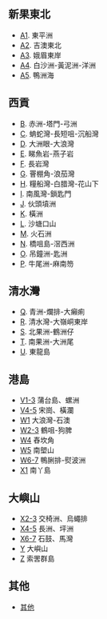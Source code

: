 ## 新果東北
- [A1][A1]. 東平洲
- [A2][A2]. 吉澳東北
- [A3][A3]. 娥眉東岸
- [A4][A4]. 白沙洲-黃泥洲-洋洲
- [A5][A5]. 鴨洲海

[A1]:https://carlos-chau.github.io/hk-coastal-caves-atlas/A-Z/A1.html
[A2]:https://carlos-chau.github.io/hk-coastal-caves-atlas/A-Z/A2.html
[A3]:https://carlos-chau.github.io/hk-coastal-caves-atlas/A-Z/A3.html
[A4]:https://carlos-chau.github.io/hk-coastal-caves-atlas/A-Z/A4.html
[A5]:https://carlos-chau.github.io/hk-coastal-caves-atlas/A-Z/A5.html
  
## 西貢
- [B][B]. 赤洲-塔門-弓洲
- [C][C]. 蚺蛇灣-長短咀-沉船灣
- [D][D]. 大洲眼-大浪灣
- [E][E]. 睇魚岩-燕子岩
- [F][F]. 長岩灣
- [G][G]. 罾棚角-浪茄灣
- [H][H]. 糧船灣-白腊灣-花山下
- [I][I]. 南風灣-鎖匙門
- [J][J]. 伙頭墳洲
- [K][K]. 橫洲
- [L][L]. 沙塘口山
- [M][M]. 火石洲
- [N][N]. 橋咀島-滘西洲
- [O][O]. 吊鐘洲-匙洲
- [P][P]. 牛尾洲-麻南笏

[B]:https://carlos-chau.github.io/hk-coastal-caves-atlas/A-Z/B.html
[C]:https://carlos-chau.github.io/hk-coastal-caves-atlas/A-Z/C.html
[D]:https://carlos-chau.github.io/hk-coastal-caves-atlas/A-Z/D.html
[E]:https://carlos-chau.github.io/hk-coastal-caves-atlas/A-Z/E.html
[F]:https://carlos-chau.github.io/hk-coastal-caves-atlas/A-Z/F.html
[G]:https://carlos-chau.github.io/hk-coastal-caves-atlas/A-Z/G.html
[H]:https://carlos-chau.github.io/hk-coastal-caves-atlas/A-Z/H.html
[I]:https://carlos-chau.github.io/hk-coastal-caves-atlas/A-Z/I.html
[J]:https://carlos-chau.github.io/hk-coastal-caves-atlas/A-Z/J.html
[K]:https://carlos-chau.github.io/hk-coastal-caves-atlas/A-Z/K.html
[L]:https://carlos-chau.github.io/hk-coastal-caves-atlas/A-Z/L.html
[M]:https://carlos-chau.github.io/hk-coastal-caves-atlas/A-Z/M.html
[N]:https://carlos-chau.github.io/hk-coastal-caves-atlas/A-Z/N.html
[O]:https://carlos-chau.github.io/hk-coastal-caves-atlas/A-Z/O.html
[P]:https://carlos-chau.github.io/hk-coastal-caves-atlas/A-Z/P.html

## 清水灣
- [Q][Q]. 青洲-爛排-大癩痢
- [R][R]. 清水灣-大嶺峒東岸
- [S][S]. 北果洲-鶴洲仔
- [T][T]. 南果洲-大洲尾
- [U][U]. 東龍島

[Q]:https://carlos-chau.github.io/hk-coastal-caves-atlas/A-Z/Q.html
[R]:https://carlos-chau.github.io/hk-coastal-caves-atlas/A-Z/R.html
[S]:https://carlos-chau.github.io/hk-coastal-caves-atlas/A-Z/S.html
[T]:https://carlos-chau.github.io/hk-coastal-caves-atlas/A-Z/T.html
[U]:https://carlos-chau.github.io/hk-coastal-caves-atlas/A-Z/U.html

## 港島
- [V1-3][V1-3] 蒲台島、螺洲
- [V4-5][V4-5] 宋崗、橫瀾
- [W1][W1] 大浪灣-石澳
- [W2-3][W2-3] 鶴咀-狗脾
- [W4][W4] 舂坎角
- [W5][W5] 南塱山
- [W6-7][W6-7] 鴨脷排-熨波洲
- [X1][X1] 南丫島

[V]:https://carlos-chau.github.io/hk-coastal-caves-atlas/A-Z/V.html
[V1-3]:https://carlos-chau.github.io/hk-coastal-caves-atlas/A-Z/V1-3.html
[V4-5]:https://carlos-chau.github.io/hk-coastal-caves-atlas/A-Z/V4-5.html
[W]:https://carlos-chau.github.io/hk-coastal-caves-atlas/A-Z/W.html
[W1]:https://carlos-chau.github.io/hk-coastal-caves-atlas/A-Z/W1.html
[W2-3]:https://carlos-chau.github.io/hk-coastal-caves-atlas/A-Z/W2-3.html
[W4]:https://carlos-chau.github.io/hk-coastal-caves-atlas/A-Z/W4.html
[W5]:https://carlos-chau.github.io/hk-coastal-caves-atlas/A-Z/W5.html
[W6-7]:https://carlos-chau.github.io/hk-coastal-caves-atlas/A-Z/W6-7.html
[X]:https://carlos-chau.github.io/hk-coastal-caves-atlas/A-Z/X.html
[X1]:https://carlos-chau.github.io/hk-coastal-caves-atlas/A-Z/X1.html

## 大嶼山
- [X2-3][X2-3] 交椅洲、烏蠅排
- [X4-5][X4-5] 長洲、坪洲
- [X6-7][X6-7] 石鼓、馬灣
- [Y][Y] 大嶼山
- [Z][Z] 索罟群島

[X2-3]:https://carlos-chau.github.io/hk-coastal-caves-atlas/A-Z/X2-3.html
[X4-5]:https://carlos-chau.github.io/hk-coastal-caves-atlas/A-Z/X4-5.html
[X6-7]:https://carlos-chau.github.io/hk-coastal-caves-atlas/A-Z/X6-7.html
[Y]:https://carlos-chau.github.io/hk-coastal-caves-atlas/A-Z/Y.html
[Z]:https://carlos-chau.github.io/hk-coastal-caves-atlas/A-Z/Z.html
[Z1]:https://carlos-chau.github.io/hk-coastal-caves-atlas/A-Z/Z1.html
[Z2]:https://carlos-chau.github.io/hk-coastal-caves-atlas/A-Z/Z2.html
[Z3]:https://carlos-chau.github.io/hk-coastal-caves-atlas/A-Z/Z3.html
[Z4-5]:https://carlos-chau.github.io/hk-coastal-caves-atlas/A-Z/Z4-5.html

## 其他
- [其他](https://carlos-chau.github.io/hk-coastal-caves-atlas/A-Z/about.html)
